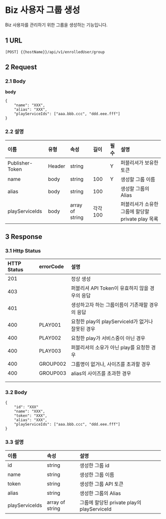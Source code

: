 # Biz 사용자 그룹 생성

Biz 사용자를 관리하기 위한 그룹을 생성하는 기능입니다.

## 1 URL <a id="Biz&#xC0AC;&#xC6A9;&#xC790;&#xADF8;&#xB8F9;&#xC0DD;&#xC131;v1-1URL"></a>

```text
[POST] {{hostName}}/api/v1/enrolledUser/group
```

## 2 Request <a id="Biz&#xC0AC;&#xC6A9;&#xC790;&#xADF8;&#xB8F9;&#xC0DD;&#xC131;v1-2Request"></a>

### 2.1 Body <a id="Biz&#xC0AC;&#xC6A9;&#xC790;&#xADF8;&#xB8F9;&#xC0DD;&#xC131;v1-2.1Body"></a>

**body**

```text
{
    "name": "XXX",
    "alias": "XXX",
    "playServiceIds": ["aaa.bbb.ccc", "ddd.eee.fff"]
}
```

### 2.2 설명 <a id="Biz&#xC0AC;&#xC6A9;&#xC790;&#xADF8;&#xB8F9;&#xC0DD;&#xC131;v1-2.2&#xC124;&#xBA85;"></a>

| 이름 | 유형 | 속성 | 길이 | 필수 | 설명 |
| :--- | :--- | :--- | :--- | :--- | :--- |
| Publisher-Token | Header | string |  | Y | 퍼블리셔가 보유한 토큰 |
| name | body | string | 100 | Y | 생성할 그룹 이름 |
| alias | body | string | 100 |  | 생성할 그룹의 Alias |
| playServiceIds | body | array of string | 각각 100 |  | 퍼블리셔가 소유한 그룹에 할당할 private play 목록 |

## 3 Response <a id="Biz&#xC0AC;&#xC6A9;&#xC790;&#xADF8;&#xB8F9;&#xC0DD;&#xC131;v1-3Response"></a>

### 3.1 Http Status <a id="Biz&#xC0AC;&#xC6A9;&#xC790;&#xADF8;&#xB8F9;&#xC0DD;&#xC131;v1-3.1HttpStatus"></a>

| HTTP Status | errorCode | 설명 |
| :--- | :--- | :--- |
| 201 |  | 정상 생성 |
| 403 |  | 퍼블리셔 API Token이 유효하지 않을 경우의 응답 |
| 401 |  | 생성하고자 하는 그룹이름이 기존재할 경우의 응답 |
| 400 | PLAY001 | 요청한 play의 playServiceId가 없거나 잘못된 경우 |
| 400 | PLAY002 | 요청한 play가 서비스중이 아닌 경우 |
| 400 | PLAY003 | 퍼블리셔의 소유가 아닌 play를 요청한 경우 |
| 400 | GROUP002 | 그룹명이 없거나, 사이즈를 초과할 경우 |
| 400 | GROUP003 | alias의 사이즈를 초과한 경우 |
|  |  |  |
|  |  |  |

### 3.2 Body <a id="Biz&#xC0AC;&#xC6A9;&#xC790;&#xADF8;&#xB8F9;&#xC0DD;&#xC131;v1-3.2Body"></a>

```text
{
    "id": "XXX"
    "name": "XXX",
    "token": "XXX",
    "alias": "XXX",
    "playServiceIds": ["aaa.bbb.ccc", "ddd.eee.fff"]
}
```

### 3.3 설명 <a id="Biz&#xC0AC;&#xC6A9;&#xC790;&#xADF8;&#xB8F9;&#xC0DD;&#xC131;v1-3.3&#xC124;&#xBA85;"></a>

| 이름 | 속성 | 설명 |
| :--- | :--- | :--- |
| id | string | 생성한 그룹 id |
| name | string | 생성한 그룹 이름 |
| token | string | 생성한 그룹 API 토큰 |
| alias | string | 생성한 그룹의 Alias |
| playServiceIds | array of string | 그룹에 할당된 private play의 playServiceId |


